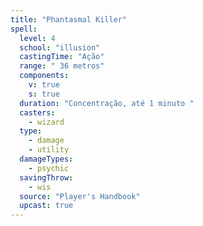 ```yaml
---
title: "Phantasmal Killer"
spell:
  level: 4
  school: "illusion"
  castingTime: "Ação"
  range: " 36 metros"
  components:
    v: true
    s: true
  duration: "Concentração, até 1 minuto "
  casters:
    - wizard
  type:
    - damage
    - utility
  damageTypes:
    - psychic
  savingThrow:
    - wis
  source: "Player's Handbook"
  upcast: true
---
```

